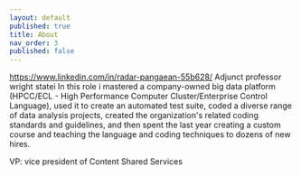 ```yaml
---
layout: default
published: true
title: About
nav_order: 3
published: false
---
```


https://www.linkedin.com/in/radar-pangaean-55b628/
Adjunct professor wright statei
In this role i mastered a company-owned big data platform (HPCC/ECL - High Performance Computer Cluster/Enterprise Control Language), used it to create an automated test suite, coded a diverse range of data analysis projects, created the organization's related coding standards and guidelines, and then spent the last year creating a custom course and teaching the language and coding techniques to dozens of new hires.

VP: vice president of Content Shared Services
